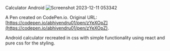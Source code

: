Calculator Android
![Screenshot 2023-12-11 053342](https://github.com/abhiyendru01/Android-Calculator/assets/118946861/affd9485-8d27-4ac2-bea8-6ab6fe9e109a)

A Pen created on CodePen.io. Original URL: [https://codepen.io/abhiyendru01/pen/zYeXOpZ](https://codepen.io/abhiyendru01/pen/zYeXOpZ).

Android calculator recreated in css with simple functionality using react and pure css for the styling.
